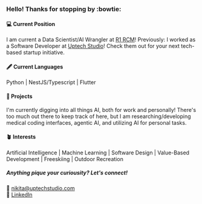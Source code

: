 ### Hello! Thanks for stopping by :bowtie:

#### :computer: Current Position
I am current a Data Scientist/AI Wrangler at [R1 RCM](https://www.r1rcm.com/)! 
Previously: I worked as a Software Developer at [Uptech Studio](https://www.uptechstudio.com/about-us)! Check them out for your next tech-based startup initiative.

#### :fountain_pen: Current Languages
Python | NestJS/Typescript | Flutter

#### :telescope: Projects
I'm currently digging into all things AI, both for work and personally! There's too much out there to keep track of here, but I am researching/developing medical coding interfaces, agentic AI, and utilizing AI for personal tasks.

#### :potted_plant: Interests
Artificial Intelligence | Machine Learning | Software Design | Value-Based Development | Freeskiing | Outdoor Recreation

##### Anything pique your curiousity? Let's connect!
:email: nikita@uptechstudio.com
<br>
:link: [LinkedIn](https://www.linkedin.com/in/nikita-rubocki/)




<!--
## &#x1f4c8; GitHub Stats


<img align="center" src="https://github-readme-stats.vercel.app/api/top-langs/?username=NikitaRubocki&count_private=true&langs_count=8&card_width=320&theme=rose_pine&layout=compact" />
<br><br>
<img align="center" src="https://github-readme-stats.vercel.app/api?username=NikitaRubocki&show_icons=true&count_private=true&theme=rose_pine" alt="Nikita's GitHub Stats" />

**NikitaRubocki/nikitarubocki** is a ✨ _special_ ✨ repository because its `README.md` (this file) appears on your GitHub profile.

Here are some ideas to get you started:

- 🔭 I’m currently working on ...
- 🌱 I’m currently learning ...
- 👯 I’m looking to collaborate on ...
- 🤔 I’m looking for help with ...
- 💬 Ask me about ...
- 📫 How to reach me: ...
- 😄 Pronouns: ...
- ⚡ Fun fact: ...
-->
